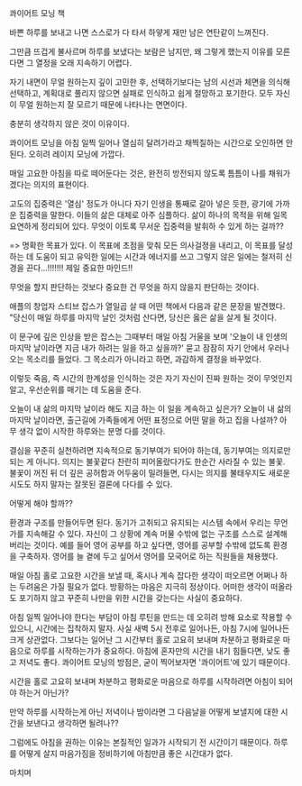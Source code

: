 콰이어트 모닝 책 



바쁜 하루를 보내고 나면 스스로가 다 타서 하얗게 재만 남은 연탄같이 느껴진다.

그만큼 뜨겁게 불사르며 하루를 보냈다는 보람은 남지만, 왜 그렇게 했는지 이유를 모른다면 그 열정을 오래 지속하기 어렵다.

자기 내면이 무얼 원하는지 깊이 고민한 후, 선택하기보다는 남의 시선과 체면을 의식해 선택하고, 계획대로 풀리지 않으면 실패로 인식하고 쉽게 절망하고 포기한다. 모두 자신이 무얼 원하는지 잘 모르기 때문에 나타나는 면면이다.

충분히 생각하지 않은 것이 이유이다.

콰이어트 모닝을 아침 일찍 일어나 열심히 달려가라고 채찍질하는 시간으로 오인하면 안 된다.
오히려 레이지 모닝에 가깝다.

매일 고요한 아침을 따로 떼어둔다는 것은, 완전히 방전되지 않도록 틈틈이 나를 채워가겠다는 의지의 표현이다.

고도의 집중력은 '열심' 정도가 아니다 자기 인생을 통째로 갈아 넣은 듯한, 광기에 가까운 집중력을 말한다. 이들의 삶은 대체로 아주 심플하다. 삶이 하나의 목적을 위해 일목요연하게 정리되어 있다. 무엇이 이토록 무서운 집중력을 발휘하 수 있게 하는 걸까??

=> 명확한 목표가 있다. 이 목표에 초점을 맞춰 모든 의사걸졍을 내리고, 이 목표를 달성하는 데 도움이 되고 유익한 일에는 시간과 에너지를 쓰고 그렇지 않은 일에는 철저히 신경을 끈다...!!!!!!! 제일 중요한 마인드!!


무엇을 할지 판단하는 것보다 중요한 건 무엇을 하지 않을지 판단하는 것이다.


애플의 창업자 스티브 잡스가 열일곱 살 때 어떤 책에서 다음과 같은 문장을 발견했다. "당신이 매일 하루를 마지막 날인 것처럼 산다면, 당신은 옳은 삶을 살게 될 것이다.

이 문구에 깊은 인상을 받은 잡스는 그때부터 매일 아침 거울을 보며 '오늘이 내 인생의 마지막 날이라면 지금 내가 하려는 일을 하고 싶을까?' 묻고 잠잠히 자기 안에서 우러나오는 목소리를 들었다. 그 목소리가 아니라고 하면, 과감하게 결정을 바꾸었다.

이렇듯 죽음, 즉 시간의 한계성을 인식하는 것은 자기 자신이 진짜 원하는 것이 무엇인지 알고, 우선순위를 매기는 데 도움을 준다.

오늘이 내 삶의 마지막 날이라 해도 지금 하는 이 일을 계속하고 싶은가? 오늘이 내 삶의 마지막 날이라면, 출근길에 가족들에게 어떤 표정으로 어떤 말을 하고 집을 나설까? 아무 생각 없이 시작한 하루와는 분명 다를 것이다.

결심을 꾸준히 실천하려면 지속적으로 동기부여가 되어야 하는데, 동기부여는 의지로만 되는 게 아니다. 의지는 불꽃같다 찬란히 피어올랐다가도 한순간 사라질 수 있는 불꽃. 불꽃이 꺼진 뒤 더 깊은 공허함과 어두움이 밀려들면, 다시는 의지를 불태우지도 새로운 시도도 하지 말자는 잘못된 결론에 다다를 수 있다. 

어떻게 해야 할까??

환경과 구조를 만들어두면 된다. 동기가 고취되고 유지되는 시스템 속에서 우리는 무언가를 지속해갈 수 있다. 자신이 그 상황에 계속 머물 수밖에 없는 구조를 스스로 설계해버리는 것이다. 예를 들어 영어 공부를 하고 싶다면, 영어를 공부할 수밖에 없도록 환경을 구축하자. 영어를 늘 곁에 두고 싶어서 영어를 모국어로 하는 직원들을 채용했다.

매일 아침 홀로 고요한 시간을 보낼 때, 혹시나 계속 잡다한 생각이 떠오르면 어쩌나 하는 두려움은 가질 필요가 없다. 방황하는 마음은 지극히 정상이다. 어떠한 생각이 떠올라도 포기하지 않고 꾸준히 나만을 위한 시간을 갖는다는 사실이 중요하다.

아침 일찍 일어나야 한다는 부담이 아침 루틴을 만드는 데 오히려 방해 요소로 작용할 수 있으니, 시간에는 집착하지 말자. 사실 새벽 5시 전후로 일어나든, 아침 7시에 일어나든 크게 상관없다. 그보다는 일어난 그 시간부터 홀로 고요히 보내며 차분하고 평화로운 마음으로 하루를 시작하는가가 중요하다. 아침에 혼자만의 시간을 내기 힘들다면, 낮도 좋고 저녁도 좋다. 콰이어트 모닝의 방점은, 굳이 찍어보자면 '콰이어트'에 있기 때문이다.


시간을 홀로 고요히 보내며 차분하고 평화로운 마음으로 하루를 시작하려면 아침이 되어야 하는거 아닌가?

만약 하루를 시작하는게 아닌 저녁이나 밤이라면 그 다음날을 어떻게 보낼지에 대한 시간을 보낸다고 생각하면 될려나??

그럼에도 아침을 권하는 이유는 본질적인 일과가 시작되기 전 시간이기 때문이다. 하루를 어떻게 살지 마음가짐을 정비하기에 아침만큼 좋은 시간대가 없다. 


마치며